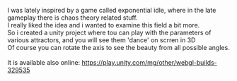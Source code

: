 I was lately inspired by a game called exponential idle, where in the late gameplay there is chaos theory related stuff.\
I really liked the idea and i wanted to examine this field a bit more.\
So i created a unity project where tou can play with the parameters of various attractors, and you will see them 'dance' on scrren in 3D\
Of course you can rotate the axis to see the beauty from all possible angles.\
<br>
It is available also online: https://play.unity.com/mg/other/webgl-builds-329535